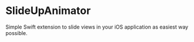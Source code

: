 # SlideUpAnimator
Simple Swift extension to slide views in your iOS application as easiest way possible.
